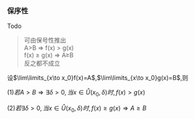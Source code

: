 ### 保序性
Todo
> 可由保号性推出  
> A>B ⇒ f(x) > g(x)  
> f(x) ≥ g(x) ⇒ A≥B  
> 反之都不成立  

设$\lim\limits_{x\to x_0}f(x)=A$,$\lim\limits_{x\to x_0}g(x)=B$,则
	
(1)$若A>B \Rightarrow \exists \delta>0,当x \in \mathring{U}(x_0,\delta)时,f(x)>g(x)$
	
(2)$若\exists \delta>0,当x \in \mathring{U}(x_0,\delta)时,f(x)\ge g(x) \Rightarrow A \ge B$

